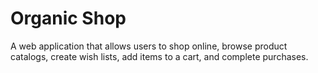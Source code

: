 # Organic Shop
 A web application that allows users to shop online, browse product catalogs, create wish lists, add items to a cart, and complete purchases.

